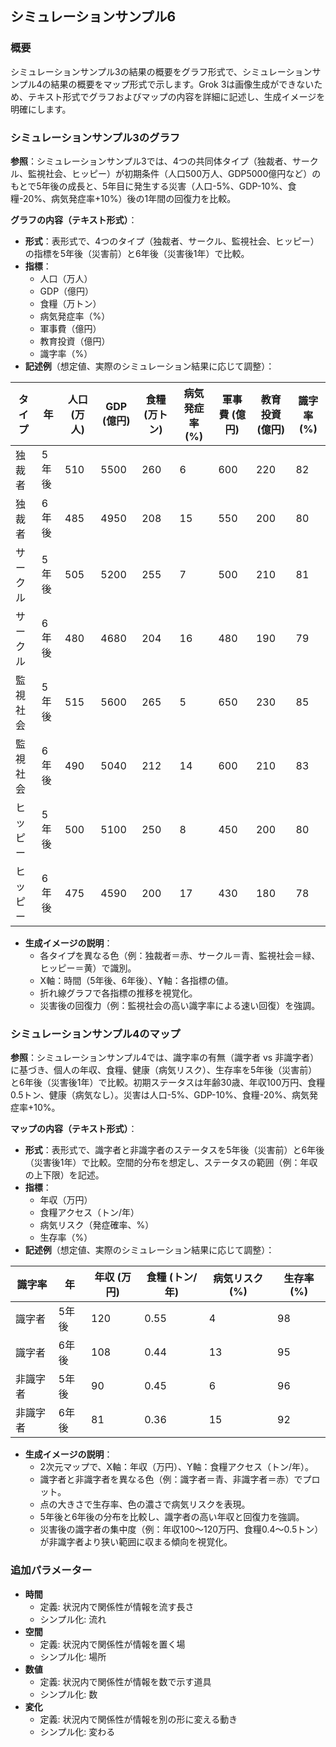 ## シミュレーションサンプル6

### 概要
シミュレーションサンプル3の結果の概要をグラフ形式で、シミュレーションサンプル4の結果の概要をマップ形式で示します。Grok 3は画像生成ができないため、テキスト形式でグラフおよびマップの内容を詳細に記述し、生成イメージを明確にします。

### シミュレーションサンプル3のグラフ

**参照**：シミュレーションサンプル3では、4つの共同体タイプ（独裁者、サークル、監視社会、ヒッピー）が初期条件（人口500万人、GDP5000億円など）のもとで5年後の成長と、5年目に発生する災害（人口-5%、GDP-10%、食糧-20%、病気発症率+10%）後の1年間の回復力を比較。

**グラフの内容（テキスト形式）**：
- **形式**：表形式で、4つのタイプ（独裁者、サークル、監視社会、ヒッピー）の指標を5年後（災害前）と6年後（災害後1年）で比較。
- **指標**：
  - 人口（万人）
  - GDP（億円）
  - 食糧（万トン）
  - 病気発症率（%）
  - 軍事費（億円）
  - 教育投資（億円）
  - 識字率（%）
- **記述例**（想定値、実際のシミュレーション結果に応じて調整）：

| タイプ       | 年   | 人口 (万人) | GDP (億円) | 食糧 (万トン) | 病気発症率 (%) | 軍事費 (億円) | 教育投資 (億円) | 識字率 (%) |
|--------------|------|-------------|------------|---------------|----------------|---------------|-----------------|------------|
| 独裁者       | 5年後 | 510         | 5500       | 260           | 6              | 600           | 220             | 82         |
| 独裁者       | 6年後 | 485         | 4950       | 208           | 15             | 550           | 200             | 80         |
| サークル     | 5年後 | 505         | 5200       | 255           | 7              | 500           | 210             | 81         |
| サークル     | 6年後 | 480         | 4680       | 204           | 16             | 480           | 190             | 79         |
| 監視社会     | 5年後 | 515         | 5600       | 265           | 5              | 650           | 230             | 85         |
| 監視社会     | 6年後 | 490         | 5040       | 212           | 14             | 600           | 210             | 83         |
| ヒッピー     | 5年後 | 500         | 5100       | 250           | 8              | 450           | 200             | 80         |
| ヒッピー     | 6年後 | 475         | 4590       | 200           | 17             | 430           | 180             | 78         |

- **生成イメージの説明**：
  - 各タイプを異なる色（例：独裁者＝赤、サークル＝青、監視社会＝緑、ヒッピー＝黄）で識別。
  - X軸：時間（5年後、6年後）、Y軸：各指標の値。
  - 折れ線グラフで各指標の推移を視覚化。
  - 災害後の回復力（例：監視社会の高い識字率による速い回復）を強調。

### シミュレーションサンプル4のマップ

**参照**：シミュレーションサンプル4では、識字率の有無（識字者 vs 非識字者）に基づき、個人の年収、食糧、健康（病気リスク）、生存率を5年後（災害前）と6年後（災害後1年）で比較。初期ステータスは年齢30歳、年収100万円、食糧0.5トン、健康（病気なし）。災害は人口-5%、GDP-10%、食糧-20%、病気発症率+10%。

**マップの内容（テキスト形式）**：
- **形式**：表形式で、識字者と非識字者のステータスを5年後（災害前）と6年後（災害後1年）で比較。空間的分布を想定し、ステータスの範囲（例：年収の上下限）を記述。
- **指標**：
  - 年収（万円）
  - 食糧アクセス（トン/年）
  - 病気リスク（発症確率、%）
  - 生存率（%）
- **記述例**（想定値、実際のシミュレーション結果に応じて調整）：

| 識字率       | 年   | 年収 (万円) | 食糧 (トン/年) | 病気リスク (%) | 生存率 (%) |
|--------------|------|-------------|----------------|----------------|------------|
| 識字者       | 5年後 | 120         | 0.55           | 4              | 98         |
| 識字者       | 6年後 | 108         | 0.44           | 13             | 95         |
| 非識字者     | 5年後 | 90          | 0.45           | 6              | 96         |
| 非識字者     | 6年後 | 81          | 0.36           | 15             | 92         |

- **生成イメージの説明**：
  - 2次元マップで、X軸：年収（万円）、Y軸：食糧アクセス（トン/年）。
  - 識字者と非識字者を異なる色（例：識字者＝青、非識字者＝赤）でプロット。
  - 点の大きさで生存率、色の濃さで病気リスクを表現。
  - 5年後と6年後の分布を比較し、識字者の高い年収と回復力を強調。
  - 災害後の識字者の集中度（例：年収100～120万円、食糧0.4～0.5トン）が非識字者より狭い範囲に収まる傾向を視覚化。

### 追加パラメーター
- **時間**  
  - 定義: 状況内で関係性が情報を流す長さ  
  - シンプル化: 流れ
- **空間**  
  - 定義: 状況内で関係性が情報を置く場  
  - シンプル化: 場所
- **数値**  
  - 定義: 状況内で関係性が情報を数で示す道具  
  - シンプル化: 数
- **変化**  
  - 定義: 状況内で関係性が情報を別の形に変える動き  
  - シンプル化: 変わる
